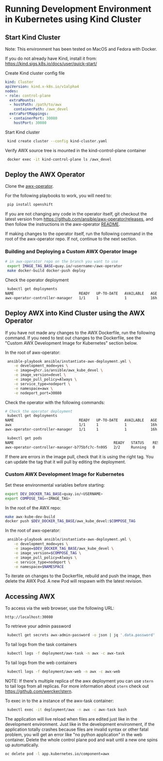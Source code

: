 # Running Development Environment in Kubernetes using Kind Cluster

## Start Kind Cluster
Note: This environment has been tested on MacOS and Fedora with Docker.

If you do not already have Kind, install it from:
https://kind.sigs.k8s.io/docs/user/quick-start/

Create Kind cluster config file
```yml
kind: Cluster
apiVersion: kind.x-k8s.io/v1alpha4
nodes:
- role: control-plane
  extraMounts:
  - hostPath: /path/to/awx
    containerPath: /awx_devel
  extraPortMappings:
  - containerPort: 30080
    hostPort: 30080
```

Start Kind cluster
```bash
 kind create cluster --config kind-cluster.yaml
```

Verify AWX source tree is mounted in the kind-control-plane container
```bash
 docker exec -it kind-control-plane ls /awx_devel
```

## Deploy the AWX Operator

Clone the [awx-operator](https://github.com/ansible/awx-operator).

For the following playbooks to work, you will need to:

```bash
 pip install openshift
```

If you are not changing any code in the operator itself, git checkout the latest version from https://github.com/ansible/awx-operator/releases, and then follow the instructions in the awx-operator [README](https://github.com/ansible/awx-operator#basic-install).

If making changes to the operator itself, run the following command in the root
of the awx-operator repo. If not, continue to the next section.

### Building and Deploying a Custom AWX Operator Image

```bash
# in awx-operator repo on the branch you want to use
 export IMAGE_TAG_BASE=quay.io/<username>/awx-operator
 make docker-build docker-push deploy
```

Check the operator deployment
```bash
 kubectl get deployments
NAME                              READY   UP-TO-DATE   AVAILABLE   AGE
awx-operator-controller-manager   1/1     1            1           16h
```

## Deploy AWX into Kind Cluster using the AWX Operator

If you have not made any changes to the AWX Dockerfile, run the following
command. If you need to test out changes to the Dockerfile, see the
"Custom AWX Development Image for Kubernetes" section below.

In the root of awx-operator:

```bash
 ansible-playbook ansible/instantiate-awx-deployment.yml \
    -e development_mode=yes \
    -e image=ghcr.io/ansible/awx_kube_devel \
    -e image_version=devel \
    -e image_pull_policy=Always \
    -e service_type=nodeport \
    -e namespace=awx \
    -e nodeport_port=30080
```
Check the operator with the following commands:

```bash
# Check the operator deployment
 kubectl get deployments
NAME                              READY   UP-TO-DATE   AVAILABLE   AGE
awx                               1/1     1            1           16h
awx-operator-controller-manager   1/1     1            1           16h

 kubectl get pods
NAME                                              READY   STATUS    RESTARTS   AGE
awx-operator-controller-manager-b775bfc7c-fn995   2/2     Running   0          16h
```

If there are errors in the image pull, check that it is using the right tag. You can update the tag that it will pull by editing the deployment.

### Custom AWX Development Image for Kubernetes

Set these environmental variables before starting:
```bash
export DEV_DOCKER_TAG_BASE=quay.io/<USERNAME>
export COMPOSE_TAG=<IMAGE_TAG>
```
In the root of the AWX repo:

```bash
make awx-kube-dev-build
docker push $DEV_DOCKER_TAG_BASE/awx_kube_devel:$COMPOSE_TAG
```

In the root of awx-operator:

```bash
 ansible-playbook ansible/instantiate-awx-deployment.yml \
    -e development_mode=yes \
    -e image=$DEV_DOCKER_TAG_BASE/awx_kube_devel \
    -e image_version=$COMPOSE_TAG \
    -e image_pull_policy=Always \
    -e service_type=nodeport \
    -e namespace=$NAMESPACE
```

To iterate on changes to the Dockerfile, rebuild and push the image, then delete
the AWX Pod. A new Pod will respawn with the latest revision.

## Accessing AWX

To access via the web browser, use the following URL:
```
http://localhost:30080
```

To retrieve your admin password
```bash
 kubectl get secrets awx-admin-password -o json | jq '.data.password' | xargs | base64 -d
```

To tail logs from the task containers
```bash
 kubectl logs -f deployment/awx-task -n awx -c awx-task
```

To tail logs from the web containers
```bash
 kubectl logs -f deployment/awx-web -n awx -c awx-web
```

NOTE: If there's multiple replica of the awx deployment you can use `stern` to tail logs from all replicas. For more information about `stern` check out https://github.com/wercker/stern.

To exec in to the a instance of the awx-task container:
```bash
 kubectl exec -it deployment/awx -n awx -c awx-task bash
```

The application will live reload when files are edited just like in the development environment. Just like in the development environment, if the application totally crashes because files are invalid syntax or other fatal problem, you will get an error like "no python application" in the web container. Delete the whole control plane pod and wait until a new one spins up automatically.
```bash
oc delete pod -l app.kubernetes.io/component=awx
```
